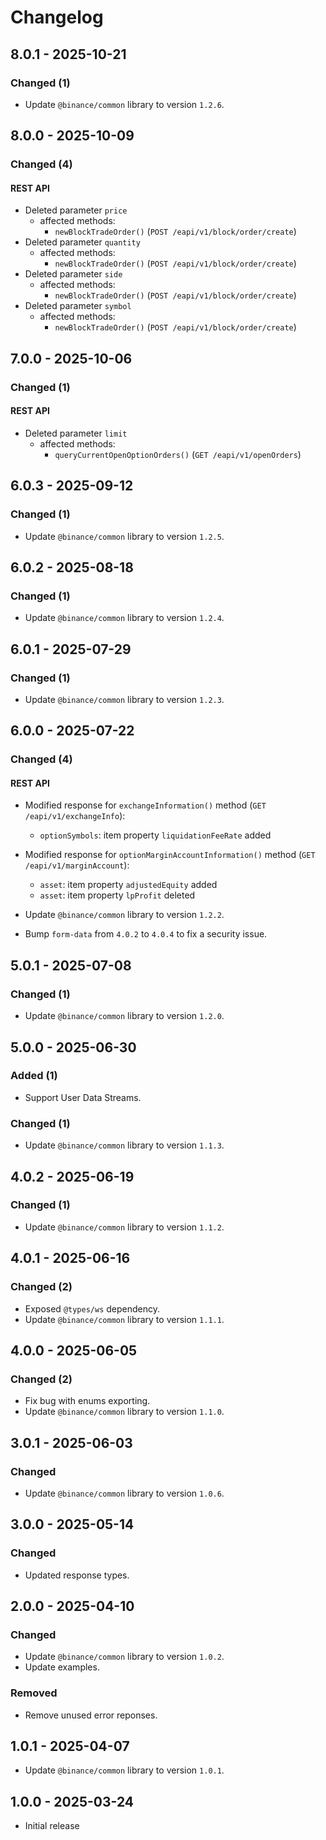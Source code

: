 # Changelog

## 8.0.1 - 2025-10-21

### Changed (1)

- Update `@binance/common` library to version `1.2.6`.

## 8.0.0 - 2025-10-09

### Changed (4)

#### REST API

- Deleted parameter `price`
  - affected methods:
    - `newBlockTradeOrder()` (`POST /eapi/v1/block/order/create`)
- Deleted parameter `quantity`
  - affected methods:
    - `newBlockTradeOrder()` (`POST /eapi/v1/block/order/create`)
- Deleted parameter `side`
  - affected methods:
    - `newBlockTradeOrder()` (`POST /eapi/v1/block/order/create`)
- Deleted parameter `symbol`
  - affected methods:
    - `newBlockTradeOrder()` (`POST /eapi/v1/block/order/create`)

## 7.0.0 - 2025-10-06

### Changed (1)

#### REST API

- Deleted parameter `limit`
  - affected methods:
    - `queryCurrentOpenOptionOrders()` (`GET /eapi/v1/openOrders`)

## 6.0.3 - 2025-09-12

### Changed (1)

- Update `@binance/common` library to version `1.2.5`.

## 6.0.2 - 2025-08-18

### Changed (1)

- Update `@binance/common` library to version `1.2.4`.

## 6.0.1 - 2025-07-29

### Changed (1)

- Update `@binance/common` library to version `1.2.3`.

## 6.0.0 - 2025-07-22

### Changed (4)

#### REST API

- Modified response for `exchangeInformation()` method (`GET /eapi/v1/exchangeInfo`):
  - `optionSymbols`: item property `liquidationFeeRate` added

- Modified response for `optionMarginAccountInformation()` method (`GET /eapi/v1/marginAccount`):
  - `asset`: item property `adjustedEquity` added
  - `asset`: item property `lpProfit` deleted

- Update `@binance/common` library to version `1.2.2`.

- Bump `form-data` from `4.0.2` to `4.0.4` to fix a security issue.

## 5.0.1 - 2025-07-08

### Changed (1)

- Update `@binance/common` library to version `1.2.0`.

## 5.0.0 - 2025-06-30

### Added (1)

- Support User Data Streams.

### Changed (1)

- Update `@binance/common` library to version `1.1.3`.

## 4.0.2 - 2025-06-19

### Changed (1)

- Update `@binance/common` library to version `1.1.2`.

## 4.0.1 - 2025-06-16

### Changed (2)

- Exposed `@types/ws` dependency.
- Update `@binance/common` library to version `1.1.1`.

## 4.0.0 - 2025-06-05

### Changed (2)

- Fix bug with enums exporting.
- Update `@binance/common` library to version `1.1.0`.

## 3.0.1 - 2025-06-03

### Changed

- Update `@binance/common` library to version `1.0.6`.

## 3.0.0 - 2025-05-14

### Changed

- Updated response types.

## 2.0.0 - 2025-04-10

### Changed

- Update `@binance/common` library to version `1.0.2`.
- Update examples.

### Removed

- Remove unused error reponses.

## 1.0.1 - 2025-04-07

- Update `@binance/common` library to version `1.0.1`.

## 1.0.0 - 2025-03-24

- Initial release
